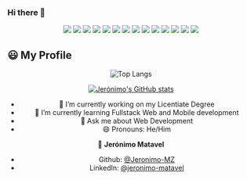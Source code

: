 ### Hi there 👋
<p align="center">
  <img src="https://img.shields.io/badge/Windows-fff?logo=windows&logoColor=blue" />
  <img src="https://img.shields.io/badge/Linux_Mint-fff?logo=linux-mint&logoColor=green" />
  <img src="https://img.shields.io/badge/TypeScript-fff?logo=typescript&logoColor=blue" />
  <img src="https://img.shields.io/badge/JavaScript-fff?logo=javascript&logoColor=yellow" />
  <img src="https://img.shields.io/badge/HTML5-fff?logo=html5&logoColor=red" />
  <img src="https://img.shields.io/badge/CSS3-fff?logo=css3&logoColor=blue" />
  <img src="https://img.shields.io/badge/Node.js-fff?logo=Node.js&logoColor=green" />
  <img src="https://img.shields.io/badge/Express.js-fff?logo=express&logoColor=black" />
  <img src="https://img.shields.io/badge/Jest-fff?logo=jest&logoColor=red" />
  <img src="https://img.shields.io/badge/TypeORM-fff?logo=databricks&logoColor=orange" />
  <img src="https://img.shields.io/badge/React-fff?logo=react&logoColor=61DAFB" />
  <img src="https://img.shields.io/badge/PostgreSQL-fff?logo=postgresql&logoColor=blue" />
  <img src="https://img.shields.io/badge/MongoDB-fff?logo=mongodb&logoColor=green" />
  <img src="https://img.shields.io/badge/More...-fff" />
</p>

## 😃 My Profile


<center>

![Top Langs](https://github-readme-stats.vercel.app/api/top-langs/?username=jeronimo-mz&layout=compact&theme=radical)

[![Jerónimo's GitHub stats](https://github-readme-stats.vercel.app/api?username=jeronimo-mz&show_icons=true&theme=radical&hide=issues,contribs)](https://github.com/anuraghazra/github-readme-stats)


- 🔭 I’m currently working on my Licentiate Degree
- 🌱 I’m currently learning Fullstack Web and Mobile development
- 💬 Ask me about Web Development
- 😄 Pronouns: He/Him

 👤 **Jerónimo Matavel**

-   Github: [@Jeronimo-MZ](https://github.com/Jeronimo-MZ)
-   LinkedIn: [@jeronimo-matavel](https://linkedin.com/in/jeronimo-matavel)
